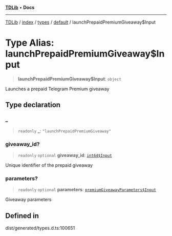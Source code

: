 [**TDLib**](../../../../../../README.md) • **Docs**

***

[TDLib](../../../../../../modules.md) / [index](../../../../../README.md) / [types](../../../README.md) / [default](../README.md) / launchPrepaidPremiumGiveaway$Input

# Type Alias: launchPrepaidPremiumGiveaway$Input

> **launchPrepaidPremiumGiveaway$Input**: `object`

Launches a prepaid Telegram Premium giveaway

## Type declaration

### \_

> `readonly` **\_**: `"launchPrepaidPremiumGiveaway"`

### giveaway\_id?

> `readonly` `optional` **giveaway\_id**: [`int64$Input`](int64$Input-1.md)

Unique identifier of the prepaid giveaway

### parameters?

> `readonly` `optional` **parameters**: [`premiumGiveawayParameters$Input`](premiumGiveawayParameters$Input-1.md)

Giveaway parameters

## Defined in

dist/generated/types.d.ts:100651
